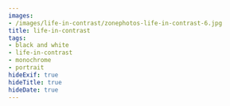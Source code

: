 ```yaml
---
images:
- /images/life-in-contrast/zonephotos-life-in-contrast-6.jpg
title: life-in-contrast
tags:
- black and white
- life-in-contrast
- monochrome
- portrait
hideExif: true
hideTitle: true
hideDate: true
---
```


